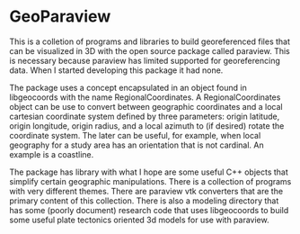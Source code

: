 # GeoParaview
This is a colletion of programs and libraries to build georeferenced files that can be visualized in 3D with the open source 
package called paraview.  This is necessary because paraview has limited supported for georeferencing data.  When I started
developing this package it had none.   

The package uses a concept encapsulated in an object found in libgeocoords with the name RegionalCoordinates.  A 
RegionalCoordinates object can be use to convert between geographic coordinates and a local cartesian coordinate
system defined by three parameters:  origin latitude, origin longitude, origin radius, and a local azimuth to (if 
desired) rotate the coordinate system.   The later can be useful, for example, when local geography for a study area has
an orientation that is not cardinal.   An example is a coastline. 

The package has library with what I hope are some useful C++ objects that simplify certain geographic manipulations.
There is a collection of programs with very different themes.  There are paraview vtk converters that are the primary 
content of this collection.  There is also a modeling directory that has some (poorly document) research code that
uses libgeocoords to build some useful plate tectonics oriented 3d models for use with paraview.
